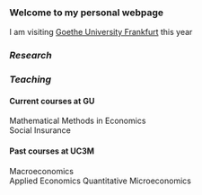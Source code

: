 ### Welcome to my personal webpage
I am visiting [Goethe University Frankfurt](http://www.uni-frankfurt.de) this year


### **_Research_**


### **_Teaching_**
#### Current courses at GU  
Mathematical Methods in Economics  
Social Insurance  

#### Past courses at UC3M  
Macroeconomics  
Applied Economics
Quantitative Microeconomics
